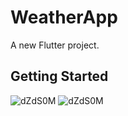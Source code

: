 # WeatherApp

A new Flutter project.

## Getting Started

![dZdS0M](https://github.com/user-attachments/assets/d6cfefc7-935f-4297-bea8-021bee24fef8)
![dZdS0M](https://github.com/user-attachments/assets/d6cfefc7-935f-4297-bea8-021bee24fef8)



